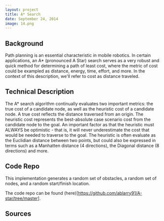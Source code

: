 ```yaml
---
layout: project
title: A* Search
date: September 24, 2014
image: 14.png
---
```


## Background
Path planning is an essential characteristic in mobile robotics.  In certain applications, an A* (pronounced A Star) search serves as a very robust and quick method for determining a path of least cost, where the metric of cost could be exampled as distance, energy, time, effort, and more.  In the context of this description, we'll refer to cost as distance traveled.

## Technical Description
The A* search algorithm continually evaluates two important metrics: the true cost of a candidate node, as well as the heuristic cost of a candidate node.  A true cost reflects the distance traversed from an origin.  The heuristic cost represents the best-absolute case scenario cost from the candidate node to the goal.  An important factor as that the heuristic must ALWAYS be optimistic - that is, it will never underestimate the cost that would be needed to traverse to the goal.  The heuristic is often evaluate as the Euclidian distance between two points, but could also be expressed in terms such as a Manhatten distance (4 directions), the Diagonal distance (8 directions) and more.

## Code Repo
This implementation generates a random set of obstacles, a random set of nodes, and a random start/finish location.

The code repo can be found (here)[https://github.com/ablarry91/A-star/tree/master].

## Sources